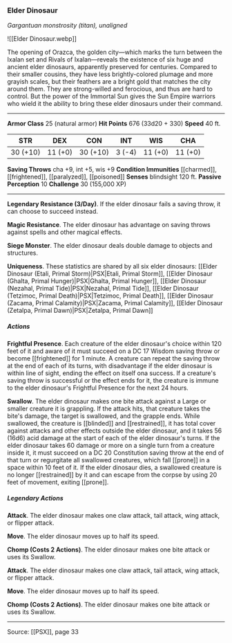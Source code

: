 ### Elder Dinosaur
_Gargantuan monstrosity (titan), unaligned_

![[Elder Dinosaur.webp]]

The opening of Orazca, the golden city—which marks the turn between the Ixalan set and Rivals of Ixalan—reveals the existence of six huge and ancient elder dinosaurs, apparently preserved for centuries. Compared to their smaller cousins, they have less brightly-colored plumage and more grayish scales, but their feathers are a bright gold that matches the city around them. They are strong-willed and ferocious, and thus are hard to control. But the power of the Immortal Sun gives the Sun Empire warriors who wield it the ability to bring these elder dinosaurs under their command.



---

**Armor Class** 25 (natural armor)
**Hit Points** 676 (33d20 + 330)
**Speed** 40 ft.

| STR     | DEX     | CON     | INT     | WIS     | CHA     |
|---------|---------|---------|---------|---------|---------|
| 30 (+10) | 11 (+0) | 30 (+10) | 3 (-4) | 11 (+0) | 11 (+0) |

**Saving Throws** cha +9, int +5, wis +9
**Condition Immunities** [[charmed]], [[frightened]], [[paralyzed]], [[poisoned]]
**Senses** blindsight 120 ft.
**Passive Perception** 10
**Challenge** 30 (155,000 XP)

---

**Legendary Resistance (3/Day)**. If the elder dinosaur fails a saving throw, it can choose to succeed instead.

**Magic Resistance**. The elder dinosaur has advantage on saving throws against spells and other magical effects.

**Siege Monster**. The elder dinosaur deals double damage to objects and structures.

**Uniqueness**. These statistics are shared by all six elder dinosaurs: [[Elder Dinosaur (Etali, Primal Storm)|PSX|Etali, Primal Storm]], [[Elder Dinosaur (Ghalta, Primal Hunger)|PSX|Ghalta, Primal Hunger]], [[Elder Dinosaur (Nezahal, Primal Tide)|PSX|Nezahal, Primal Tide]], [[Elder Dinosaur (Tetzimoc, Primal Death)|PSX|Tetzimoc, Primal Death]], [[Elder Dinosaur (Zacama, Primal Calamity)|PSX|Zacama, Primal Calamity]], [[Elder Dinosaur (Zetalpa, Primal Dawn)|PSX|Zetalpa, Primal Dawn]]

##### Actions
**Frightful Presence**. Each creature of the elder dinosaur's choice within 120 feet of it and aware of it must succeed on a DC 17 Wisdom saving throw or become [[frightened]] for 1 minute. A creature can repeat the saving throw at the end of each of its turns, with disadvantage if the elder dinosaur is within line of sight, ending the effect on itself ona success. If a creature's saving throw is successful or the effect ends for it, the creature is immune to the elder dinosaur's Frightful Presence for the next 24 hours.

**Swallow**. The elder dinosaur makes one bite attack against a Large or smaller creature it is grappling. If the attack hits, that creature takes the bite's damage, the target is swallowed, and the grapple ends. While swallowed, the creature is [[blinded]] and [[restrained]], it has total cover against attacks and other effects outside the elder dinosaur, and it takes 56 (16d6) acid damage at the start of each of the elder dinosaur's turns. If the elder dinosaur takes 60 damage or more on a single turn from a creature inside it, it must succeed on a DC 20 Constitution saving throw at the end of that turn or regurgitate all swallowed creatures, which fall [[prone]] in a space within 10 feet of it. If the elder dinosaur dies, a swallowed creature is no longer [[restrained]] by it and can escape from the corpse by using 20 feet of movement, exiting [[prone]].

##### Legendary Actions
**Attack**. The elder dinosaur makes one claw attack, tail attack, wing attack, or flipper attack.

**Move**. The elder dinosaur moves up to half its speed.

**Chomp (Costs 2 Actions)**. The elder dinosaur makes one bite attack or uses its Swallow.

**Attack**. The elder dinosaur makes one claw attack, tail attack, wing attack, or flipper attack.

**Move**. The elder dinosaur moves up to half its speed.

**Chomp (Costs 2 Actions)**. The elder dinosaur makes one bite attack or uses its Swallow.


---

Source: [[PSX]], page 33